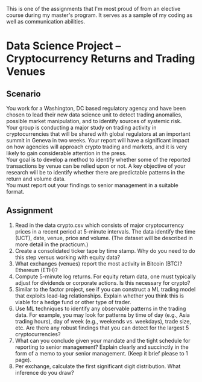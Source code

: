 This is one of the assignments that I'm most proud of from an elective course during my master's program. It serves as a sample of my coding as well as communication abilities.


# Data Science Project – Cryptocurrency Returns and Trading Venues

## Scenario 

You work for a Washington, DC based regulatory agency and have been chosen to lead their new data science unit to detect trading anomalies, possible market manipulation, and to identify sources of systemic risk.  
Your group is conducting a major study on trading activity in cryptocurrencies that will be shared with global regulators at an important summit in Geneva in two weeks.  Your report will have a significant impact on how agencies will approach crypto trading and markets, and it is very likely to gain considerable attention in the press.  
Your goal is to develop a method to identify whether some of the reported transactions by venue can be relied upon or not.  A key objective of your research will be to identify whether there are predictable patterns in the return and volume data.  
You must report out your findings to senior management in a suitable format. 

## Assignment
1.	Read in the data crypto.csv which consists of major cryptocurrency prices in a recent period at 5-minute intervals.  The data identify the time (UCT), date, venue, price and volume.  (The dataset will be described in more detail in the practicum.)
2.	Create a consolidated ticker tape by time stamp.  Why do you need to do this step versus working with equity data?  
3.	What exchanges (venues) report the most activity in Bitcoin (BTC)?  Ethereum (ETH)?
4.	Compute 5-minute log returns.  For equity return data, one must typically adjust for dividends or corporate actions.  Is this necessary for crypto?  
5.	Similar to the factor project, see if you can construct a ML trading model that exploits lead-lag relationships.  Explain whether you think this is viable for a hedge fund or other type of trader.
6.	Use ML techniques to identify any observable patterns in the trading data.  For example, you may look for patterns by time of day (e.g., Asia trading hours), day of week (e.g., weekends vs. weekdays), trade size, etc.  Are there any robust findings that you can detect for the largest 5 cryptocurrencies? 
7.	What can you conclude given your mandate and the tight schedule for reporting to senior management?  Explain clearly and succinctly in the form of a memo to your senior management. (Keep it brief please to 1 page).
8.	Per exchange, calculate the first significant digit distribution. What inference do you draw?
